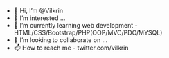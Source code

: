 - 👋 Hi, I’m @Vilkrin
- 👀 I’m interested ...
- 🌱 I’m currently learning web development - HTML/CSS/Bootstrap/PHP(OOP/MVC/PDO/MYSQL)
- 💞️ I’m looking to collaborate on ...
- 📫 How to reach me - twitter.com/vilkrin

<!---
Vilkrin/Vilkrin is a ✨ special ✨ repository because its `README.md` (this file) appears on your GitHub profile.
You can click the Preview link to take a look at your changes.
--->
